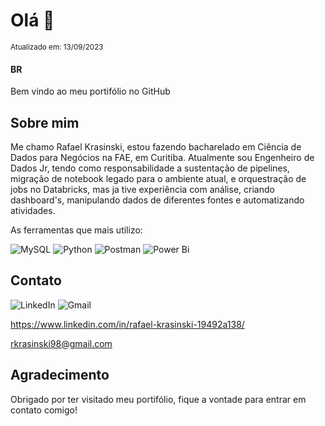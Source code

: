 # Olá 👋
<sub>Atualizado em: 13/09/2023</sub>
#### BR

Bem vindo ao meu portifólio no GitHub




## Sobre mim 

Me chamo Rafael Krasinski, estou fazendo bacharelado em Ciência de Dados para Negócios na FAE, em Curitiba.
Atualmente sou Engenheiro de Dados Jr, tendo como responsabilidade a sustentação de pipelines, migração de notebook legado para o ambiente atual, e orquestração de jobs no Databricks, mas ja tive experiência com análise, criando dashboard's, manipulando dados de diferentes fontes e automatizando atividades.

As ferramentas que mais utilizo:

![MySQL](https://img.shields.io/badge/mysql-%2300f.svg?style=for-the-badge&logo=mysql&logoColor=white)
![Python](https://img.shields.io/badge/python-3670A0?style=for-the-badge&logo=python&logoColor=ffdd54)
![Postman](https://img.shields.io/badge/Postman-FF6C37?style=for-the-badge&logo=postman&logoColor=white)
![Power Bi](https://img.shields.io/badge/power_bi-F2C811?style=for-the-badge&logo=powerbi&logoColor=black)

## Contato

![LinkedIn](https://img.shields.io/badge/linkedin-%230077B5.svg?style=for-the-badge&logo=linkedin&logoColor=white)
![Gmail](https://img.shields.io/badge/Gmail-D14836?style=for-the-badge&logo=gmail&logoColor=white)

https://www.linkedin.com/in/rafael-krasinski-19492a138/



rkrasinski98@gmail.com

## Agradecimento

Obrigado por ter visitado meu portifólio, fique a vontade para entrar em contato comigo!

